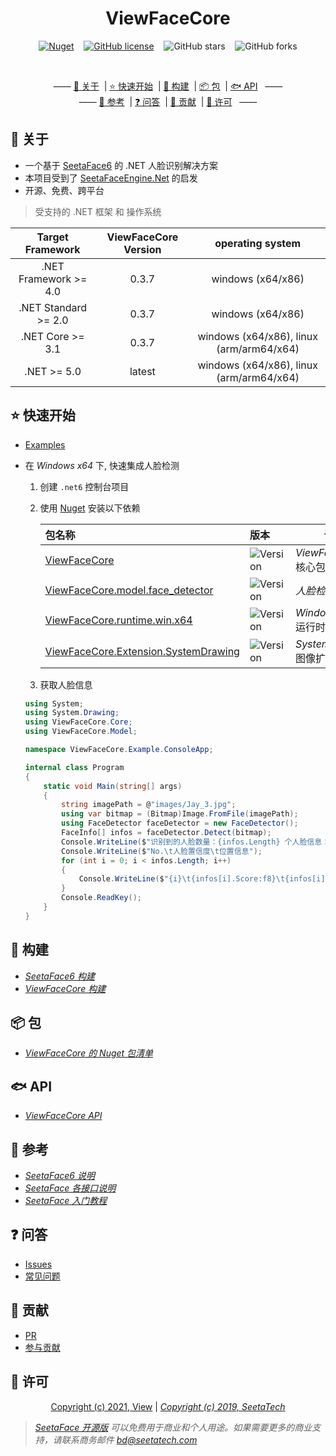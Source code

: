 <div align="center">

# ViewFaceCore 
[![Nuget](https://img.shields.io/nuget/v/ViewFaceCore?color=%233F48CC&style=flat-square)](https://www.nuget.org/packages/ViewFaceCore/) &nbsp;&nbsp;
[![GitHub license](https://img.shields.io/github/license/ViewFaceCore/ViewFaceCore?style=flat-square)](https://github.com/ViewFaceCore/ViewFaceCore/blob/main/LICENSE) &nbsp;&nbsp;
![GitHub stars](https://img.shields.io/github/stars/ViewFaceCore/ViewFaceCore?color=%23FCD53F&style=flat-square) &nbsp;&nbsp;
![GitHub forks](https://img.shields.io/github/forks/ViewFaceCore/ViewFaceCore?style=flat-square)

<br/>

—— [💎 关于](#-关于) &nbsp;| [⭐ 快速开始](#-快速开始) &nbsp;| [🔧 构建](#-构建) &nbsp;| [📦 包](#-包) &nbsp;| [🐟 API](#-api) &nbsp; ——
<br/>
—— [🔎 参考](#-参考) &nbsp;| [❓ 问答](#-问答) &nbsp;| [🧩 贡献](#-贡献) &nbsp;| [📄 许可](#-许可) &nbsp; ——

</div>

## 💎 关于
- 一个基于 [SeetaFace6](https://github.com/SeetaFace6Open/index) 的 .NET 人脸识别解决方案
- 本项目受到了 [SeetaFaceEngine.Net](https://github.com/iarray/SeetaFaceEngine.Net) 的启发
- 开源、免费、跨平台

> 受支持的 .NET 框架 和 操作系统  

|   Target Framework    | ViewFaceCore Version |             operating system             |
|:---------------------:|:--------------------:|:----------------------------------------:|
| .NET Framework >= 4.0 |        0.3.7         |            windows (x64/x86)             |
| .NET Standard >= 2.0  |        0.3.7         |            windows (x64/x86)             |
|   .NET Core >= 3.1    |        0.3.7         | windows (x64/x86), linux (arm/arm64/x64) |
|      .NET >= 5.0      |        latest        | windows (x64/x86), linux (arm/arm64/x64) |


## ⭐ 快速开始

- [Examples](/src/Examples/)  

- 在 *Windows x64* 下, 快速集成人脸检测  

  1. 创建 `.net6` 控制台项目
  1. 使用 [Nuget](https://www.nuget.org) 安装以下依赖
  
     | 包名称                                                                                                      | 版本                                                                                                                            | 说明                        |
     |:------------------------------------------------------------------------------------------------------------|:--------------------------------------------------------------------------------------------------------------------------------|-----------------------------|
     | [ViewFaceCore](https://www.nuget.org/packages/ViewFaceCore/)                                                | ![Version](https://img.shields.io/nuget/v/ViewFaceCore.svg?color=%233F48CC&label=%20&style=flat-square)                         | *ViewFaceCore* 核心包       |
     | [ViewFaceCore.model.face_detector](https://www.nuget.org/packages/ViewFaceCore.model.face_detector)         | ![Version](https://img.shields.io/nuget/v/ViewFaceCore.model.face_detector.svg?color=%233F48CC&label=%20&style=flat-square)     | *人脸检测* 模型包           |
     | [ViewFaceCore.runtime.win.x64](https://www.nuget.org/packages/ViewFaceCore.runtime.win.x64)                 | ![Version](https://img.shields.io/nuget/v/ViewFaceCore.runtime.win.x64.svg?color=%233F48CC&label=%20&style=flat-square)         | *Windows-x64* 运行时包      |
     | [ViewFaceCore.Extension.SystemDrawing](https://www.nuget.org/packages/ViewFaceCore.Extension.SystemDrawing) | ![Version](https://img.shields.io/nuget/v/ViewFaceCore.Extension.SystemDrawing.svg?color=%233F48CC&label=%20&style=flat-square) | *System.Drawing* 图像扩展包 |
  
  1. 获取人脸信息
  
  ```csharp
  using System;
  using System.Drawing;
  using ViewFaceCore.Core;
  using ViewFaceCore.Model;
  
  namespace ViewFaceCore.Example.ConsoleApp;
  
  internal class Program
  {
      static void Main(string[] args)
      {
          string imagePath = @"images/Jay_3.jpg";
          using var bitmap = (Bitmap)Image.FromFile(imagePath);
          using FaceDetector faceDetector = new FaceDetector();
          FaceInfo[] infos = faceDetector.Detect(bitmap);
          Console.WriteLine($"识别到的人脸数量：{infos.Length} 个人脸信息：\n");
          Console.WriteLine($"No.\t人脸置信度\t位置信息");
          for (int i = 0; i < infos.Length; i++)
          {
              Console.WriteLine($"{i}\t{infos[i].Score:f8}\t{infos[i].Location}");
          }
          Console.ReadKey();
      }
  }
  
  ```

## 🔧 构建
   
- [*SeetaFace6 构建*](/docs/SeetaFace_Build.md)
- [*ViewFaceCore 构建*](/docs/ViewFaceCore_Build.md)

## 📦 包

- [*ViewFaceCore 的 Nuget 包清单*](/docs/Packages.md)

## 🐟 API

- [*ViewFaceCore API*](/docs/ViewFaceCore_API.md)

## 🔎 参考
- [*SeetaFace6 说明*](https://github.com/seetafaceengine/SeetaFace6/blob/master/README.md)
- [*SeetaFace 各接口说明*](https://github.com/seetafaceengine/SeetaFace6/tree/master/docs)
- [*SeetaFace 入门教程*](http://leanote.com/blog/post/5e7d6cecab64412ae60016ef)


## ❓ 问答

- [Issues](https://github.com/ViewFaceCore/ViewFaceCore/issues)
- [常见问题](/docs/QA.md)

## 🧩 贡献

- [PR](https://github.com/ViewFaceCore/ViewFaceCore/pull)
- [参与贡献](/docs/Contribute.md)

## 📄 许可   
<div align="center">

[Copyright (c) 2021, View](https://github.com/ViewFaceCore/ViewFaceCore/blob/main/LICENSE) | [*Copyright (c) 2019, SeetaTech*](https://github.com/SeetaFace6Open/index/blob/master/LICENSE)

</div>

> *[SeetaFace 开源版](https://github.com/SeetaFace6Open/index#%E8%81%94%E7%B3%BB%E6%88%91%E4%BB%AC) 可以免费用于商业和个人用途。如果需要更多的商业支持，请联系商务邮件 bd@seetatech.com*
